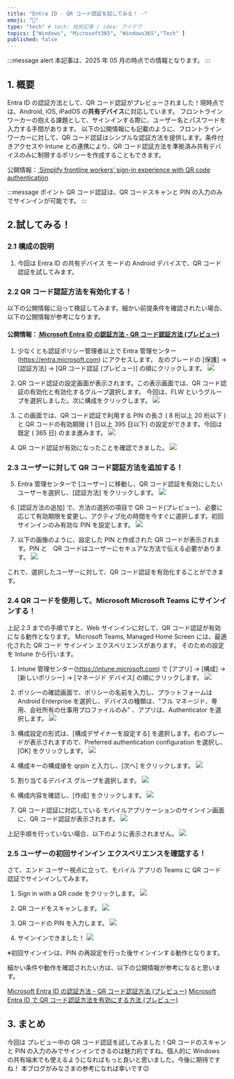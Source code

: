 ```yaml
---
title: "Entra ID - QR コード認証を試してみる！ -"
emoji: "🚁"
type: "tech" # tech: 技術記事 / idea: アイデア
topics: ["Windows", "Microsoft365", "Windows365","Tech" ]
published: false
---
```


:::message alert
本記事は、2025 年 05 月の時点での情報となります。
:::

## 1. 概要
Entra ID の認証方法として、QR コード認証がプレビューされました！現時点では、Android, iOS, iPadOS の**共有デバイス**に対応しています。
フロントライン ワーカーの抱える課題として、サインインする際に、ユーザー名とパスワードを入力する手間があります。
以下の公開情報にも記載のように、フロントライン ワーカーに対して、QR コード認証はシンプルな認証方法を提供します。条件付きアクセスや Intune との連携により、QR コード認証方法を準拠済み共有デバイスのみに制限するポリシーを作成することもできます。


公開情報：[ Simplify frontline workers’ sign-in experience with QR code authentication ](https://techcommunity.microsoft.com/blog/microsoft-entra-blog/simplify-frontline-workers%E2%80%99-sign-in-experience-with-qr-code-authentication/3822034)


:::message
ポイント QR コード認証は、QR コードスキャンと PIN の入力のみでサインインが可能です。
:::


## 2.試してみる！

### 2.1 構成の説明
1. 今回は Entra ID の共有デバイス モードの Android デバイスで、QR コード認証を試してみます。


### 2.2 QR コード認証方法を有効化する！


以下の公開情報に沿って検証してみます。細かい前提条件を確認されたい場合、以下の公開情報が参考になります。
#### 公開情報：[ Microsoft Entra ID の認証方法 - QR コード認証方法 (プレビュー) ](https://techcommunity.microsoft.com/blog/microsoft-entra-blog/simplify-frontline-workers%E2%80%99-sign-in-experience-with-qr-code-authentication/3822034)

1. 少なくとも認証ポリシー管理者以上で Entra 管理センター (https://entra.microsoft.com) にアクセスします。
左のブレードの [保護] -> [認証方法] -> [QR コード認証 (プレビュー)] の順にクリックします。
![](https://storage.googleapis.com/zenn-user-upload/0440a92022f3-20250526.png)


2. QR コード認証の設定画面が表示されます。この表示画面では、QR コード認証の有効化と有効化するグループ選択します。
今回は、FLW というグループを選択しました。次に構成をクリックします。
![](https://storage.googleapis.com/zenn-user-upload/2257562b6e5a-20250526.png)


3. この画面では、QR コード認証で利用する PIN の長さ ( 8 桁以上 20 桁以下 ) と QR コードの有効期限 ( 1 日以上 395 日以下) の設定ができます。今回は既定 ( 365 日) のまま進みます。
![](https://storage.googleapis.com/zenn-user-upload/9dfea5e545a7-20250526.png)


4. QR コード認証が有効になったことを確認できました。
![](https://storage.googleapis.com/zenn-user-upload/88bcaac83342-20250526.png)

### 2.3 ユーザーに対して QR コード認証方法を追加する！

5. Entra 管理センターで [ユーザー] に移動し、QR コード認証を有効にしたいユーザーを選択し、[認証方法] をクリックします。
![](https://storage.googleapis.com/zenn-user-upload/2330d6bab684-20250527.png)

6. [認証方法の追加] で、方法の選択の項目で QR コード(プレビュー)、必要に応じて有効期限を変更し、アクティブ化の時間を今すぐに選択します。初回サインインのみ有効な PIN を設定します。
![](https://storage.googleapis.com/zenn-user-upload/0dc4a2c12a17-20250527.png)


7. 以下の画像のように、設定した PIN と作成された QR コードが表示されます。PIN と　QR コードはユーザーにセキュアな方法で伝える必要があります。 
![](https://storage.googleapis.com/zenn-user-upload/f11af25c5bcf-20250527.png)

これで、選択したユーザーに対して、QR コード認証を有効化することができます。

### 2.4 QR コードを使用して、Microsoft Microsoft Teams にサインインする！
上記 2.3 までの手順ですと、Web サインインに対して、QR コード認証が有効になる動作となります。
Microsoft Teams, Managed Home Screen には、最適化された QR コード サインイン エクスペリエンスがあります。
そのための設定を Intune から行います。

1. Intune 管理センター(https://intune.microsoft.com) で [アプリ] -> [構成] -> [新しいポリシー] -> [マネージド デバイス] の順にクリックします。
![](https://storage.googleapis.com/zenn-user-upload/7da8c83e5614-20250527.png)

2. ポリシーの確認画面で、ポリシーの名前を入力し、プラットフォームは Android Enterprise を選択し、デバイスの種類は、"フル マネージド、専用、会社所有の仕事用プロファイルのみ" 、アプリは、Authenticator を選択します。
![](https://storage.googleapis.com/zenn-user-upload/e1a6b62171d5-20250527.png)

3. 構成設定の形式は、[構成デザイナーを設定する] を選択します。右のブレードが表示されますので、Preferred authentication configuration を選択し、[OK] をクリックします。
![](https://storage.googleapis.com/zenn-user-upload/de201da777aa-20250527.png)

4. 構成キーの構成値を qrpin と入力し、[次へ] をクリックします。
![](https://storage.googleapis.com/zenn-user-upload/1c339896dbf3-20250527.png)

5. 割り当てるデバイス グループを選択します。
![](https://storage.googleapis.com/zenn-user-upload/b478ad703d96-20250527.png)

6. 構成内容を確認し、[作成] をクリックします。
![](https://storage.googleapis.com/zenn-user-upload/ffbe649ffbfb-20250527.png)

7. QR コード認証に対応している モバイルアプリケーションのサインイン画面に、QR コード認証が表示されます。
![](https://storage.googleapis.com/zenn-user-upload/00de026f150f-20250527.jpg)

上記手順を行っていない場合、以下のように表示されません。
![](https://storage.googleapis.com/zenn-user-upload/b51087e2d8ad-20250528.jpg)



### 2.5 ユーザーの初回サインイン エクスペリエンスを確認する！

さて、エンド ユーザー視点に立って、モバイル アプリの Teams に QR コード認証でサインインしてみます。

1. Sign in with a QR code をクリックします。
![](https://storage.googleapis.com/zenn-user-upload/00de026f150f-20250527.jpg)

2. QR コードをスキャンします。
![](https://storage.googleapis.com/zenn-user-upload/86b0f4779b35-20250528.jpg)

3. QR コードの PIN を入力します。 
![](https://storage.googleapis.com/zenn-user-upload/9058d90c9bef-20250528.jpg)

4. サインインできました！
![](https://storage.googleapis.com/zenn-user-upload/eca410790795-20250528.jpg)

※初回サインインは、PIN の再設定を行った後サインインする動作となります。

細かい条件や動作を確認されたい方は、以下の公開情報が参考になると思います。

[Microsoft Entra ID の認証方法 - QR コード認証方法 (プレビュー)](https://learn.microsoft.com/ja-jp/entra/identity/authentication/concept-authentication-qr-code)
[Microsoft Entra ID で QR コード認証方法を有効にする方法 (プレビュー)](https://learn.microsoft.com/ja-jp/entra/identity/authentication/how-to-authentication-qr-code)



## 3. まとめ
今回は プレビュー中の QR コード認証を試してみました！QR コードのスキャンと PIN の入力のみでサインインできるのは魅力的ですね。個人的に Windows の共有端末でも使えるようになればもっと良いと思いました。今後に期待ですね！
本ブログがみなさまの参考になれば幸いです😉








